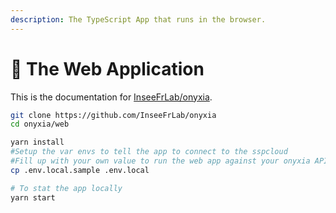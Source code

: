 ```yaml
---
description: The TypeScript App that runs in the browser.
---
```


# 🐲 The Web Application

This is the documentation for [InseeFrLab/onyxia](https://github.com/InseeFrLab/onyxia-web). &#x20;

```bash
git clone https://github.com/InseeFrLab/onyxia
cd onyxia/web

yarn install
#Setup the var envs to tell the app to connect to the sspcloud
#Fill up with your own value to run the web app against your onyxia API.
cp .env.local.sample .env.local

# To stat the app locally
yarn start
```
